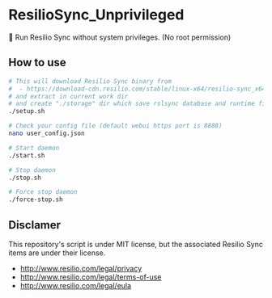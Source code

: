 # ResilioSync_Unprivileged
🔄️ Run Resilio Sync without system privileges. (No root permission)

## How to use
```bash
# This will download Resilio Sync binary from
#  - https://download-cdn.resilio.com/stable/linux-x64/resilio-sync_x64.tar.gz
# and extract in current work dir
# and create "./storage" dir which save rslsync database and runtime files
./setup.sh

# Check your config file (default webui https port is 8888)
nano user_config.json

# Start daemon
./start.sh

# Stop daemon
./stop.sh

# Force stop daemon
./force-stop.sh
```

## Disclamer
This repository's script is under MIT license, but the associated Resilio Sync items are under their license.
- http://www.resilio.com/legal/privacy
- http://www.resilio.com/legal/terms-of-use
- http://www.resilio.com/legal/eula

